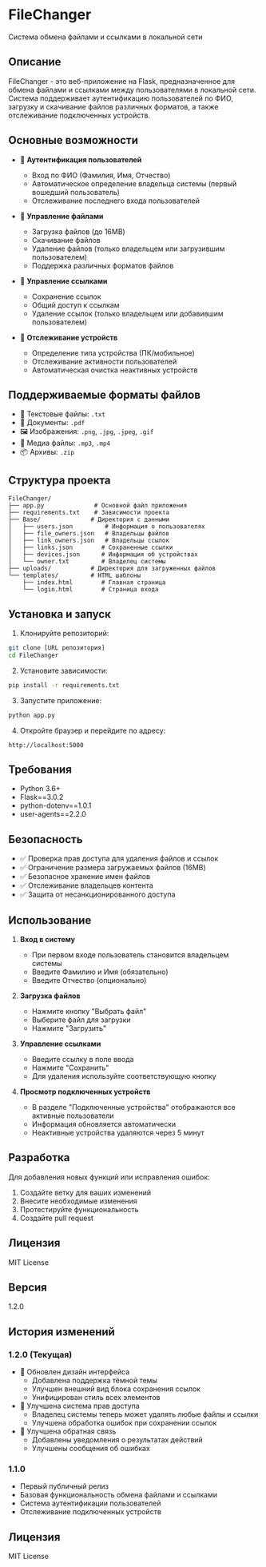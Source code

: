 # FileChanger

Система обмена файлами и ссылками в локальной сети

## Описание

FileChanger - это веб-приложение на Flask, предназначенное для обмена файлами и ссылками между пользователями в локальной сети. Система поддерживает аутентификацию пользователей по ФИО, загрузку и скачивание файлов различных форматов, а также отслеживание подключенных устройств.

## Основные возможности

- 👥 **Аутентификация пользователей**
  - Вход по ФИО (Фамилия, Имя, Отчество)
  - Автоматическое определение владельца системы (первый вошедший пользователь)
  - Отслеживание последнего входа пользователей

- 📁 **Управление файлами**
  - Загрузка файлов (до 16MB)
  - Скачивание файлов
  - Удаление файлов (только владельцем или загрузившим пользователем)
  - Поддержка различных форматов файлов

- 🔗 **Управление ссылками**
  - Сохранение ссылок
  - Общий доступ к ссылкам
  - Удаление ссылок (только владельцем или добавившим пользователем)

- 📱 **Отслеживание устройств**
  - Определение типа устройства (ПК/мобильное)
  - Отслеживание активности пользователей
  - Автоматическая очистка неактивных устройств

## Поддерживаемые форматы файлов

- 📄 Текстовые файлы: `.txt`
- 📑 Документы: `.pdf`
- 🖼️ Изображения: `.png`, `.jpg`, `.jpeg`, `.gif`
- 🎵 Медиа файлы: `.mp3`, `.mp4`
- 📦 Архивы: `.zip`

## Структура проекта

```
FileChanger/
├── app.py              # Основной файл приложения
├── requirements.txt    # Зависимости проекта
├── Base/              # Директория с данными
│   ├── users.json         # Информация о пользователях
│   ├── file_owners.json   # Владельцы файлов
│   ├── link_owners.json   # Владельцы ссылок
│   ├── links.json        # Сохраненные ссылки
│   ├── devices.json      # Информация об устройствах
│   └── owner.txt         # Владелец системы
├── uploads/           # Директория для загруженных файлов
└── templates/         # HTML шаблоны
    ├── index.html        # Главная страница
    └── login.html        # Страница входа
```

## Установка и запуск

1. Клонируйте репозиторий:
```bash
git clone [URL репозитория]
cd FileChanger
```

2. Установите зависимости:
```bash
pip install -r requirements.txt
```

3. Запустите приложение:
```bash
python app.py
```

4. Откройте браузер и перейдите по адресу:
```
http://localhost:5000
```

## Требования

- Python 3.6+
- Flask==3.0.2
- python-dotenv==1.0.1
- user-agents==2.2.0

## Безопасность

- ✅ Проверка прав доступа для удаления файлов и ссылок
- ✅ Ограничение размера загружаемых файлов (16MB)
- ✅ Безопасное хранение имен файлов
- ✅ Отслеживание владельцев контента
- ✅ Защита от несанкционированного доступа

## Использование

1. **Вход в систему**
   - При первом входе пользователь становится владельцем системы
   - Введите Фамилию и Имя (обязательно)
   - Введите Отчество (опционально)

2. **Загрузка файлов**
   - Нажмите кнопку "Выбрать файл"
   - Выберите файл для загрузки
   - Нажмите "Загрузить"

3. **Управление ссылками**
   - Введите ссылку в поле ввода
   - Нажмите "Сохранить"
   - Для удаления используйте соответствующую кнопку

4. **Просмотр подключенных устройств**
   - В разделе "Подключенные устройства" отображаются все активные пользователи
   - Информация обновляется автоматически
   - Неактивные устройства удаляются через 5 минут

## Разработка

Для добавления новых функций или исправления ошибок:

1. Создайте ветку для ваших изменений
2. Внесите необходимые изменения
3. Протестируйте функциональность
4. Создайте pull request

## Лицензия

MIT License

## Версия

1.2.0

## История изменений

### 1.2.0 (Текущая)
- 🎨 Обновлен дизайн интерфейса
  - Добавлена поддержка тёмной темы
  - Улучшен внешний вид блока сохранения ссылок
  - Унифицирован стиль всех элементов
- 👤 Улучшена система прав доступа
  - Владелец системы теперь может удалять любые файлы и ссылки
  - Улучшена обработка ошибок при сохранении ссылок
- 🔄 Улучшена обратная связь
  - Добавлены уведомления о результатах действий
  - Улучшены сообщения об ошибках

### 1.1.0
- Первый публичный релиз
- Базовая функциональность обмена файлами и ссылками
- Система аутентификации пользователей
- Отслеживание подключенных устройств

## Лицензия

MIT License 